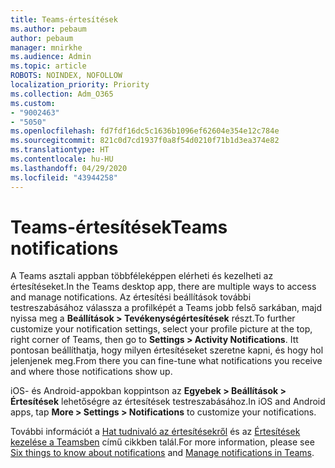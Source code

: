 ```yaml
---
title: Teams-értesítések
ms.author: pebaum
author: pebaum
manager: mnirkhe
ms.audience: Admin
ms.topic: article
ROBOTS: NOINDEX, NOFOLLOW
localization_priority: Priority
ms.collection: Adm_O365
ms.custom:
- "9002463"
- "5050"
ms.openlocfilehash: fd7fdf16dc5c1636b1096ef62604e354e12c784e
ms.sourcegitcommit: 821c0d7cd1937f0a8f54d0210f71b1d3ea374e82
ms.translationtype: HT
ms.contentlocale: hu-HU
ms.lasthandoff: 04/29/2020
ms.locfileid: "43944258"
---
```

# <a name="teams-notifications"></a><span data-ttu-id="4bc06-102">Teams-értesítések</span><span class="sxs-lookup"><span data-stu-id="4bc06-102">Teams notifications</span></span>

<span data-ttu-id="4bc06-103">A Teams asztali appban többféleképpen elérheti és kezelheti az értesítéseket.</span><span class="sxs-lookup"><span data-stu-id="4bc06-103">In the Teams desktop app, there are multiple ways to access and manage notifications.</span></span> <span data-ttu-id="4bc06-104">Az értesítési beállítások további testreszabásához válassza a profilképét a Teams jobb felső sarkában, majd nyissa meg a **Beállítások > Tevékenységértesítések** részt.</span><span class="sxs-lookup"><span data-stu-id="4bc06-104">To further customize your notification settings, select your profile picture at the top, right corner of Teams, then go to **Settings > Activity Notifications**.</span></span> <span data-ttu-id="4bc06-105">Itt pontosan beállíthatja, hogy milyen értesítéseket szeretne kapni, és hogy hol jelenjenek meg.</span><span class="sxs-lookup"><span data-stu-id="4bc06-105">From there you can fine-tune what notifications you receive and where those notifications show up.</span></span> 

<span data-ttu-id="4bc06-106">iOS- és Android-appokban koppintson az **Egyebek > Beállítások > Értesítések** lehetőségre az értesítések testreszabásához.</span><span class="sxs-lookup"><span data-stu-id="4bc06-106">In iOS and Android apps, tap **More > Settings > Notifications** to customize your notifications.</span></span>

<span data-ttu-id="4bc06-107">További információt a [Hat tudnivaló az értesítésekről](https://support.microsoft.com/hu-HU/office/six-things-to-know-about-notifications-abb62c60-3d15-4968-b86a-42fea9c22cf4) és az [Értesítések kezelése a Teamsben](https://support.office.com/article/manage-notifications-in-teams-1cc31834-5fe5-412b-8edb-43fecc78413d#ID0EAABAAA) című cikkben talál.</span><span class="sxs-lookup"><span data-stu-id="4bc06-107">For more information, please see [Six things to know about notifications](https://support.microsoft.com/hu-HU/office/six-things-to-know-about-notifications-abb62c60-3d15-4968-b86a-42fea9c22cf4) and [Manage notifications in Teams](https://support.office.com/article/manage-notifications-in-teams-1cc31834-5fe5-412b-8edb-43fecc78413d#ID0EAABAAA).</span></span>

